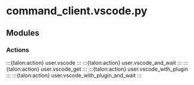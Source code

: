 # command_client.vscode.py

## Modules

### Actions

:::{talon:action} user.vscode
:::
:::{talon:action} user.vscode_and_wait
:::
:::{talon:action} user.vscode_get
:::
:::{talon:action} user.vscode_with_plugin
:::
:::{talon:action} user.vscode_with_plugin_and_wait
:::

